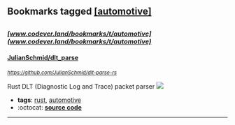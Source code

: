 ## Bookmarks tagged [[automotive]](https://www.codever.land/search?q=[automotive])

_<sup><sup>[www.codever.land/bookmarks/t/automotive](www.codever.land/bookmarks/t/automotive)</sup></sup>_
---
#### [JulianSchmid/dlt_parse](https://github.com/JulianSchmid/dlt-parse-rs)
_<sup>https://github.com/JulianSchmid/dlt-parse-rs</sup>_

Rust DLT (Diagnostic Log and Trace) packet parser [<img src="https://api.travis-ci.org/JulianSchmid/dlt-parse-rs.svg?branch=master">](https://travis-ci.org/JulianSchmid/dlt-parse-rs)
* **tags**: [rust](../tagged/rust.md), [automotive](../tagged/automotive.md)
* :octocat: **[source code](https://github.com/JulianSchmid/dlt-parse-rs)**
---
